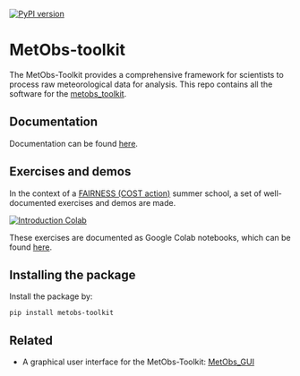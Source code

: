 [![PyPI version](https://badge.fury.io/py/metobs-toolkit.svg)](https://badge.fury.io/py/metobs-toolkit)
# MetObs-toolkit
The MetObs-Toolkit provides a comprehensive framework for scientists to process raw meteorological data for analysis.
This repo contains all the software for the [metobs_toolkit](https://test.pypi.org/project/metobs-toolkit/).

## Documentation
Documentation can be found [here](https://vergauwenthomas.github.io/MetObs_toolkit/).

## Exercises and demos
In the context of a [FAIRNESS (COST action)](https://www.fairness-ca20108.eu/) summer school, a set of well-documented exercises and demos are made. 

[![Introduction Colab](https://colab.research.google.com/assets/colab-badge.svg)](https://colab.research.google.com/github/googlecolab/colabtools/blob/master/examples/Introduction_01.ipynb)

These exercises are documented as Google Colab notebooks, which can be found [here](https://drive.google.com/drive/folders/1xdk-enJm75K-qKsQlEHiLRTd_ovzNz7L?usp=sharing).


## Installing the package
Install the package by:

`pip install metobs-toolkit`

## Related
* A graphical user interface for the MetObs-Toolkit: [MetObs_GUI](https://github.com/vergauwenthomas/MetObs_GUI)
